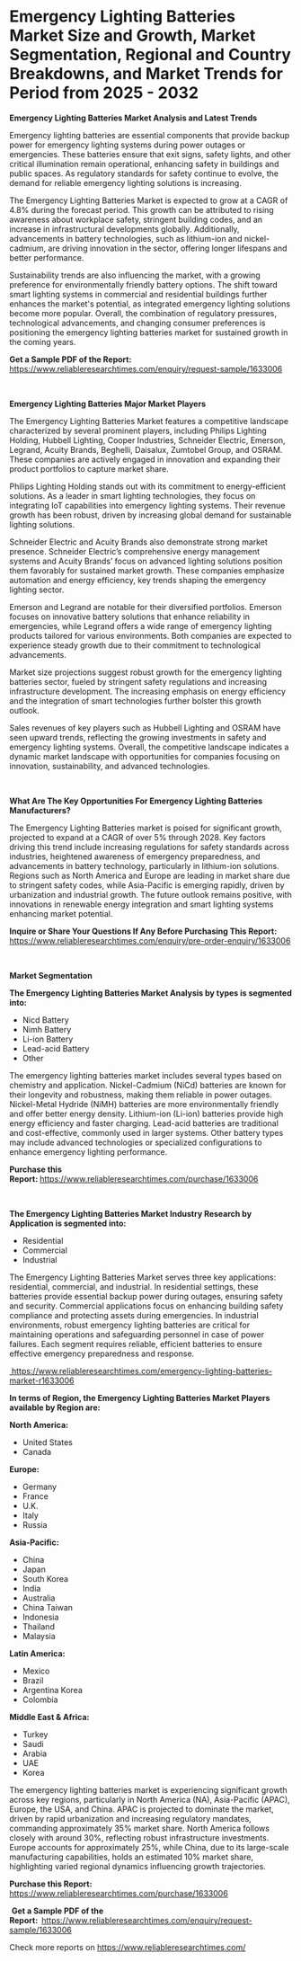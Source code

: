 <p><h1>Emergency Lighting Batteries Market Size and Growth, Market Segmentation, Regional and Country Breakdowns, and Market Trends for Period from 2025 -  2032</h1></p><p><strong>Emergency Lighting Batteries Market Analysis and Latest Trends</strong></p>
<p><p>Emergency lighting batteries are essential components that provide backup power for emergency lighting systems during power outages or emergencies. These batteries ensure that exit signs, safety lights, and other critical illumination remain operational, enhancing safety in buildings and public spaces. As regulatory standards for safety continue to evolve, the demand for reliable emergency lighting solutions is increasing.</p><p>The Emergency Lighting Batteries Market is expected to grow at a CAGR of 4.8% during the forecast period. This growth can be attributed to rising awareness about workplace safety, stringent building codes, and an increase in infrastructural developments globally. Additionally, advancements in battery technologies, such as lithium-ion and nickel-cadmium, are driving innovation in the sector, offering longer lifespans and better performance. </p><p>Sustainability trends are also influencing the market, with a growing preference for environmentally friendly battery options. The shift toward smart lighting systems in commercial and residential buildings further enhances the market's potential, as integrated emergency lighting solutions become more popular. Overall, the combination of regulatory pressures, technological advancements, and changing consumer preferences is positioning the emergency lighting batteries market for sustained growth in the coming years.</p></p>
<p><strong>Get a Sample PDF of the Report:&nbsp;</strong> <a href="https://www.reliableresearchtimes.com/enquiry/request-sample/1633006?utm_campaign=2457&utm_medium=2&utm_source=Github&utm_content=ia&utm_term=13022025&utm_id=emergency-lighting-batteries">https://www.reliableresearchtimes.com/enquiry/request-sample/1633006</a></p>
<p>&nbsp;</p>
<p><strong>Emergency Lighting Batteries Major Market Players</strong></p>
<p><p>The Emergency Lighting Batteries Market features a competitive landscape characterized by several prominent players, including Philips Lighting Holding, Hubbell Lighting, Cooper Industries, Schneider Electric, Emerson, Legrand, Acuity Brands, Beghelli, Daisalux, Zumtobel Group, and OSRAM. These companies are actively engaged in innovation and expanding their product portfolios to capture market share.</p><p>Philips Lighting Holding stands out with its commitment to energy-efficient solutions. As a leader in smart lighting technologies, they focus on integrating IoT capabilities into emergency lighting systems. Their revenue growth has been robust, driven by increasing global demand for sustainable lighting solutions.</p><p>Schneider Electric and Acuity Brands also demonstrate strong market presence. Schneider Electric’s comprehensive energy management systems and Acuity Brands’ focus on advanced lighting solutions position them favorably for sustained market growth. These companies emphasize automation and energy efficiency, key trends shaping the emergency lighting sector.</p><p>Emerson and Legrand are notable for their diversified portfolios. Emerson focuses on innovative battery solutions that enhance reliability in emergencies, while Legrand offers a wide range of emergency lighting products tailored for various environments. Both companies are expected to experience steady growth due to their commitment to technological advancements.</p><p>Market size projections suggest robust growth for the emergency lighting batteries sector, fueled by stringent safety regulations and increasing infrastructure development. The increasing emphasis on energy efficiency and the integration of smart technologies further bolster this growth outlook.</p><p>Sales revenues of key players such as Hubbell Lighting and OSRAM have seen upward trends, reflecting the growing investments in safety and emergency lighting systems. Overall, the competitive landscape indicates a dynamic market landscape with opportunities for companies focusing on innovation, sustainability, and advanced technologies.</p></p>
<p>&nbsp;</p>
<p><strong>What Are The Key Opportunities For Emergency Lighting Batteries Manufacturers?</strong></p>
<p><p>The Emergency Lighting Batteries market is poised for significant growth, projected to expand at a CAGR of over 5% through 2028. Key factors driving this trend include increasing regulations for safety standards across industries, heightened awareness of emergency preparedness, and advancements in battery technology, particularly in lithium-ion solutions. Regions such as North America and Europe are leading in market share due to stringent safety codes, while Asia-Pacific is emerging rapidly, driven by urbanization and industrial growth. The future outlook remains positive, with innovations in renewable energy integration and smart lighting systems enhancing market potential.</p></p>
<p><strong>Inquire or Share Your Questions If Any Before Purchasing This Report:</strong> <a href="https://www.reliableresearchtimes.com/enquiry/pre-order-enquiry/1633006?utm_campaign=2457&utm_medium=2&utm_source=Github&utm_content=ia&utm_term=13022025&utm_id=emergency-lighting-batteries">https://www.reliableresearchtimes.com/enquiry/pre-order-enquiry/1633006</a></p>
<p>&nbsp;</p>
<p><strong>Market Segmentation</strong></p>
<p><strong>The Emergency Lighting Batteries Market Analysis by types is segmented into:</strong></p>
<p><ul><li>Nicd Battery</li><li>Nimh Battery</li><li>Li-ion Battery</li><li>Lead-acid Battery</li><li>Other</li></ul></p>
<p><p>The emergency lighting batteries market includes several types based on chemistry and application. Nickel-Cadmium (NiCd) batteries are known for their longevity and robustness, making them reliable in power outages. Nickel-Metal Hydride (NiMH) batteries are more environmentally friendly and offer better energy density. Lithium-ion (Li-ion) batteries provide high energy efficiency and faster charging. Lead-acid batteries are traditional and cost-effective, commonly used in larger systems. Other battery types may include advanced technologies or specialized configurations to enhance emergency lighting performance.</p></p>
<p><strong>Purchase this Report:&nbsp;</strong><a href="https://www.reliableresearchtimes.com/purchase/1633006?utm_campaign=2457&utm_medium=2&utm_source=Github&utm_content=ia&utm_term=13022025&utm_id=emergency-lighting-batteries">https://www.reliableresearchtimes.com/purchase/1633006</a></p>
<p>&nbsp;</p>
<p><strong>The Emergency Lighting Batteries Market Industry Research by Application is segmented into:</strong></p>
<p><ul><li>Residential</li><li>Commercial</li><li>Industrial</li></ul></p>
<p><p>The Emergency Lighting Batteries Market serves three key applications: residential, commercial, and industrial. In residential settings, these batteries provide essential backup power during outages, ensuring safety and security. Commercial applications focus on enhancing building safety compliance and protecting assets during emergencies. In industrial environments, robust emergency lighting batteries are critical for maintaining operations and safeguarding personnel in case of power failures. Each segment requires reliable, efficient batteries to ensure effective emergency preparedness and response.</p></p>
<p><a href="https://www.reliableresearchtimes.com/emergency-lighting-batteries-market-r1633006?utm_campaign=2457&utm_medium=2&utm_source=Github&utm_content=ia&utm_term=13022025&utm_id=emergency-lighting-batteries">&nbsp;https://www.reliableresearchtimes.com/emergency-lighting-batteries-market-r1633006</a></p>
<p><strong>In terms of Region, the Emergency Lighting Batteries Market Players available by Region are:</strong></p>
<p>
    <p> <strong> North America: </strong>
        <ul>
            <li>United States</li>
            <li>Canada</li>
        </ul>
        </p> 
    <p> <strong> Europe: </strong>
        <ul>
            <li>Germany</li>
            <li>France</li>
            <li>U.K.</li>
            <li>Italy</li>
            <li>Russia</li>
        </ul>
        </p> 
    <p> <strong> Asia-Pacific: </strong>
        <ul>
            <li>China</li>
            <li>Japan</li>
            <li>South Korea</li>
            <li>India</li>
            <li>Australia</li>
            <li>China Taiwan</li>
            <li>Indonesia</li>
            <li>Thailand</li>
            <li>Malaysia</li>
        </ul>
        </p> 
    <p> <strong> Latin America: </strong>
        <ul>
            <li>Mexico</li>
            <li>Brazil</li>
            <li>Argentina Korea</li>
            <li>Colombia</li>
        </ul>
        </p> 
    <p> <strong> Middle East & Africa: </strong>
        <ul>
            <li>Turkey</li>
            <li>Saudi</li>
            <li>Arabia</li>
            <li>UAE</li>
            <li>Korea</li>
        </ul>
    </p>
    </p>
<p><p>The emergency lighting batteries market is experiencing significant growth across key regions, particularly in North America (NA), Asia-Pacific (APAC), Europe, the USA, and China. APAC is projected to dominate the market, driven by rapid urbanization and increasing regulatory mandates, commanding approximately 35% market share. North America follows closely with around 30%, reflecting robust infrastructure investments. Europe accounts for approximately 25%, while China, due to its large-scale manufacturing capabilities, holds an estimated 10% market share, highlighting varied regional dynamics influencing growth trajectories.</p></p>
<p><strong>Purchase this Report: </strong><a href="https://www.reliableresearchtimes.com/purchase/1633006?utm_campaign=2457&utm_medium=2&utm_source=Github&utm_content=ia&utm_term=13022025&utm_id=emergency-lighting-batteries">https://www.reliableresearchtimes.com/purchase/1633006</a></p>
<p>&nbsp;<strong>Get a Sample PDF of the Report:&nbsp;&nbsp;</strong><a href="https://www.reliableresearchtimes.com/enquiry/request-sample/1633006?utm_campaign=2457&utm_medium=2&utm_source=Github&utm_content=ia&utm_term=13022025&utm_id=emergency-lighting-batteries">https://www.reliableresearchtimes.com/enquiry/request-sample/1633006</a></p>
<p><strong></strong></p>
<p>Check more reports on <a href="https://www.reliableresearchtimes.com/?utm_campaign=2457&utm_medium=2&utm_source=Github&utm_content=ia&utm_term=13022025&utm_id=emergency-lighting-batteries">https://www.reliableresearchtimes.com/</a></p>